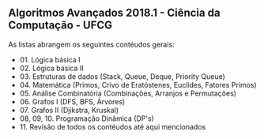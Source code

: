 <h2>Algoritmos Avançados 2018.1 - Ciência da Computação - UFCG</h2>

As listas abrangem os seguintes contéudos gerais:

<ul>
  <li>01. Lógica básica I</li>
  <li>02. Lógica básica II</li>
  <li>03. Estruturas de dados (Stack, Queue, Deque, Priority Queue)</li>
  <li>04. Matemática (Primos, Crivo de Eratóstenes, Euclides, Fatores Primos)</li>
  <li>05. Análise Combinatória (Combinações, Arranjos e Permutações)</li>
  <li>06. Grafos I (DFS, BFS, Árvores)</li>
  <li>07. Grafos II (Djikstra, Kruskal)</li>
  <li>08, 09, 10. Programação Dinâmica (DP's)</li>
  <li>11. Revisão de todos os contéudos até aqui mencionados</li>
</ul>
  
